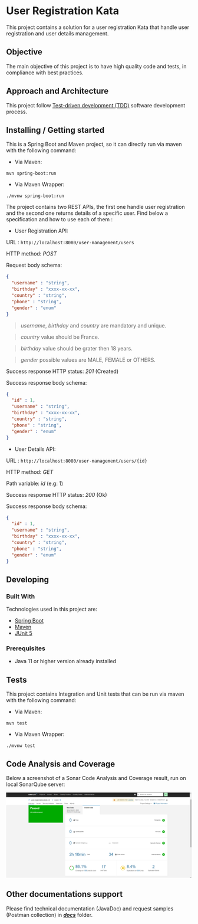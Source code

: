 # User Registration Kata
This project contains a solution for a user registration Kata that handle user registration and user details management.

## Objective
The main objective of this project is to have high quality code and tests, in compliance with best practices.

## Approach and Architecture
This project follow [Test-driven development (TDD)](https://en.wikipedia.org/wiki/Test-driven_development) software development process.

## Installing / Getting started
This is a Spring Boot and Maven project, so it can directly run via maven with the following command:
- Via Maven:
```shell
mvn spring-boot:run
```
- Via Maven Wrapper:
```shell
./mvnw spring-boot:run
```

The project contains two REST APIs, the first one handle user registration and the second one returns details of a specific user.
Find below a specification and how to use each of them :

- User Registration API:

URL : ```http://localhost:8080/user-management/users ```

HTTP method: _POST_

Request body schema:
```json
{
  "username" : "string",
  "birthday" : "xxxx-xx-xx",
  "country" : "string",
  "phone" : "string",
  "gender" : "enum"
}
```

> _username_, _birthday_ and _country_ are mandatory and unique.

> _country_ value should be France.

> _birthday_ value should be grater then 18 years.

> _gender_ possible values are MALE, FEMALE or OTHERS.

Success response HTTP status: _201_ (Created)

Success response body schema:
```json
{
  "id" : 1,
  "username" : "string",
  "birthday" : "xxxx-xx-xx",
  "country" : "string",
  "phone" : "string",
  "gender" : "enum"
}
```

- User Details API:

URL : ```http://localhost:8080/user-management/users/{id} ```

HTTP method: _GET_

Path variable: _id_ (e.g: 1)

Success response HTTP status: _200_ (Ok)

Success response body schema:
```json
{
  "id" : 1,
  "username" : "string",
  "birthday" : "xxxx-xx-xx",
  "country" : "string",
  "phone" : "string",
  "gender" : "enum"
}
```

## Developing
### Built With
Technologies used in this project are:
- [Spring Boot](https://spring.io/projects/spring-boot)
- [Maven](https://maven.apache.org/)
- [JUnit 5](https://junit.org/junit5/)

### Prerequisites
- Java 11 or higher version already installed

## Tests
This project contains Integration and Unit tests that can be run via maven with the following command:
- Via Maven:
```shell
mvn test
```
- Via Maven Wrapper:
```shell
./mvnw test
```
## Code Analysis and Coverage
Below a screenshot of a Sonar Code Analysis and Coverage result, run on local SonarQube server:

![Sonar screenshot](docs/images/sonar.png)

## Other documentations support
Please find technical documentation (JavaDoc) and request samples (Postman collection) in [**_docs_**](/docs) folder.

